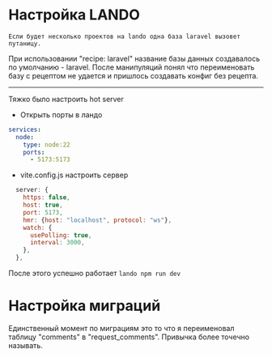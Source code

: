 # Настройка LANDO

`Если будет несколько проектов на lando одна база laravel вызовет путаницу.`

При использовании "recipe: laravel" название базы данных создавалось по умолчанию - laravel. После манипуляций понял что переименовать базу с рецептом не удается и пришлось создавать конфиг без рецепта.

---

Тяжко было настроить hot server

- Открыть порты в ландо

```yml
services:
  node:
    type: node:22
    ports:
      - 5173:5173
```

- vite.config.js настроить сервер

```js
  server: {
    https: false,
    host: true,
    port: 5173,
    hmr: {host: "localhost", protocol: "ws"},
    watch: {
      usePolling: true,
      interval: 3000,
    },
  },
```

После этого успешно работает `lando npm run dev`

# Настройка миграций

Единственный момент по миграциям это то что я переименовал таблицу "comments" в "request_comments". Привычка более точечно называть.
